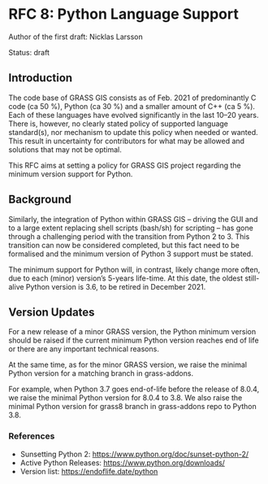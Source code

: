 # RFC 8: Python Language Support

Author of the first draft: Nicklas Larsson

Status: draft

## Introduction

The code base of GRASS GIS consists as of Feb. 2021 of predominantly C code (ca 50 %), Python (ca 30 %) and a smaller amount of C++ (ca 5 %). Each of these languages have evolved significantly in the last 10–20 years.
There is, however, no clearly stated policy of supported language standard(s), nor mechanism to update this policy when needed or wanted. This result in uncertainty for contributors for what may be allowed and solutions that may not be optimal.

This RFC aims at setting a policy for GRASS GIS project regarding the minimum version support for Python.

## Background

Similarly, the integration of Python within GRASS GIS – driving the GUI and to a large extent replacing shell scripts (bash/sh) for scripting – has gone through a challenging period with the transition from Python 2 to 3. This transition can now be considered completed, but this fact need to be formalised and the minimum version of Python 3 support must be stated.

The minimum support for Python will, in contrast, likely change more often, due to each (minor) version’s 5-years life-time. At this date, the oldest still-alive Python version is 3.6, to be retired in December 2021.

## Version Updates

For a new release of a minor GRASS version, the Python minimum version should be raised if the current minimum Python version reaches end of life or there are any important technical reasons.

At the same time, as for the minor GRASS version, we raise the minimal Python version for a matching branch in grass-addons.

For example, when Python 3.7 goes end-of-life before the release of 8.0.4, we raise the minimal Python version for 8.0.4 to 3.8. We also raise the minimal Python version for grass8 branch in grass-addons repo to Python 3.8.

### References

* Sunsetting Python 2: <https://www.python.org/doc/sunset-python-2/>
* Active Python Releases: <https://www.python.org/downloads/>
* Version list: <https://endoflife.date/python>
